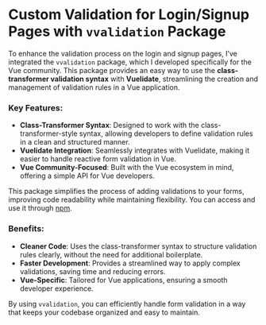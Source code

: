 # Custom Validation for Login/Signup Pages with `vvalidation` Package

To enhance the validation process on the login and signup pages, I’ve integrated the `vvalidation` package, which I developed specifically for the Vue community. This package provides an easy way to use the **class-transformer validation syntax** with **Vuelidate**, streamlining the creation and management of validation rules in a Vue application.

### Key Features:
- **Class-Transformer Syntax**: Designed to work with the class-transformer-style syntax, allowing developers to define validation rules in a clean and structured manner.
- **Vuelidate Integration**: Seamlessly integrates with Vuelidate, making it easier to handle reactive form validation in Vue.
- **Vue Community-Focused**: Built with the Vue ecosystem in mind, offering a simple API for Vue developers.

This package simplifies the process of adding validations to your forms, improving code readability while maintaining flexibility. You can access and use it through [npm](https://www.npmjs.com/package/vvalidation).

### Benefits:
- **Cleaner Code**: Uses the class-transformer syntax to structure validation rules clearly, without the need for additional boilerplate.
- **Faster Development**: Provides a streamlined way to apply complex validations, saving time and reducing errors.
- **Vue-Specific**: Tailored for Vue applications, ensuring a smooth developer experience.

By using `vvalidation`, you can efficiently handle form validation in a way that keeps your codebase organized and easy to maintain.
